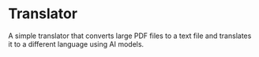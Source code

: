# Translator

A simple translator that converts large PDF files to a text file and translates it to a different language using AI models.

